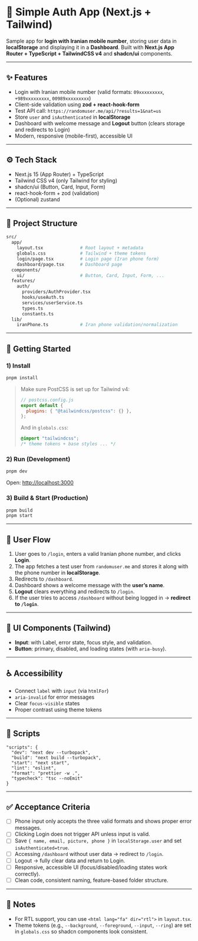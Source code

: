 # 📱 Simple Auth App (Next.js + Tailwind)

Sample app for **login with Iranian mobile number**, storing user data in **localStorage** and displaying it in a **Dashboard**.
Built with **Next.js App Router + TypeScript + TailwindCSS v4** and **shadcn/ui** components.

---

## ✨ Features

* Login with Iranian mobile number (valid formats: `09xxxxxxxxx`, `+989xxxxxxxxx`, `00989xxxxxxxxx`)
* Client-side validation using **zod + react-hook-form**
* Test API call: `https://randomuser.me/api/?results=1&nat=us`
* Store `user` and `isAuthenticated` in **localStorage**
* Dashboard with welcome message and **Logout** button (clears storage and redirects to Login)
* Modern, responsive (mobile-first), accessible UI

---

## ⚙️ Tech Stack

* Next.js 15 (App Router) + TypeScript
* Tailwind CSS v4 (only Tailwind for styling)
* shadcn/ui (Button, Card, Input, Form)
* react-hook-form + zod (validation)
* (Optional) zustand

---

## 📂 Project Structure

```bash
src/
  app/
    layout.tsx              # Root layout + metadata
    globals.css             # Tailwind + theme tokens
    login/page.tsx          # Login page (Iran phone form)
    dashboard/page.tsx      # Dashboard page
  components/
    ui/                     # Button, Card, Input, Form, ...
  features/
    auth/
      providers/AuthProvider.tsx
      hooks/useAuth.ts
      services/userService.ts
      types.ts
      constants.ts
  lib/
    iranPhone.ts            # Iran phone validation/normalization
```

---

## 🚀 Getting Started

### 1) Install

```bash
pnpm install
```

> Make sure PostCSS is set up for Tailwind v4:
>
> ```js
> // postcss.config.js
> export default {
>   plugins: { "@tailwindcss/postcss": {} },
> };
> ```
>
> And in `globals.css`:
>
> ```css
> @import "tailwindcss";
> /* theme tokens + base styles ... */
> ```

### 2) Run (Development)

```bash
pnpm dev
```

Open: [http://localhost:3000](http://localhost:3000)

### 3) Build & Start (Production)

```bash
pnpm build
pnpm start
```

---

## 🔄 User Flow

1. User goes to `/login`, enters a valid Iranian phone number, and clicks **Login**.
2. The app fetches a test user from `randomuser.me` and stores it along with the phone number in **localStorage**.
3. Redirects to `/dashboard`.
4. Dashboard shows a welcome message with the **user’s name**.
5. **Logout** clears everything and redirects to `/login`.
6. If the user tries to access `/dashboard` without being logged in → **redirect to `/login`**.

---

## 🧩 UI Components (Tailwind)

* **Input**: with Label, error state, focus style, and validation.
* **Button**: primary, disabled, and loading states (with `aria-busy`).

---

## ♿ Accessibility

* Connect `label` with `input` (via `htmlFor`)
* `aria-invalid` for error messages
* Clear `focus-visible` states
* Proper contrast using theme tokens

---

## 📘 Scripts

```jsonc
"scripts": {
  "dev": "next dev --turbopack",
  "build": "next build --turbopack",
  "start": "next start",
  "lint": "eslint",
  "format": "prettier -w .",
  "typecheck": "tsc --noEmit"
}
```

---

## ✅ Acceptance Criteria

* [ ] Phone input only accepts the three valid formats and shows proper error messages.
* [ ] Clicking Login does not trigger API unless input is valid.
* [ ] Save `{ name, email, picture, phone }` in `localStorage.user` and set `isAuthenticated=true`.
* [ ] Accessing `/dashboard` without user data → redirect to `/login`.
* [ ] Logout → fully clear data and return to Login.
* [ ] Responsive, accessible UI (focus/disabled/loading states work correctly).
* [ ] Clean code, consistent naming, feature-based folder structure.

---

## 📝 Notes

* For RTL support, you can use `<html lang="fa" dir="rtl">` in `layout.tsx`.
* Theme tokens (e.g., `--background`, `--foreground`, `--input`, `--ring`) are set in `globals.css` so shadcn components look consistent.
